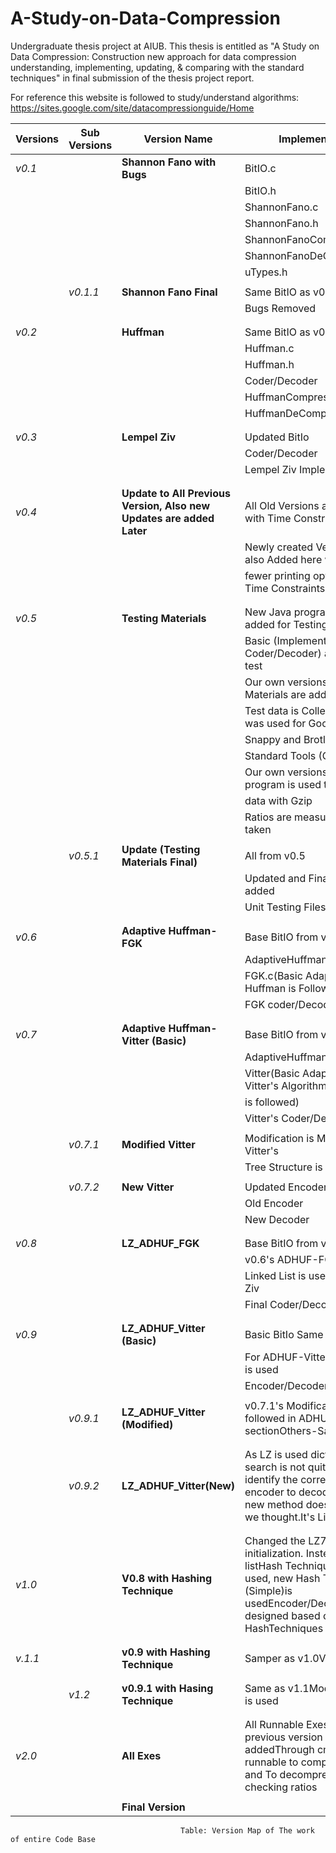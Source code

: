 # A-Study-on-Data-Compression

Undergraduate thesis project at AIUB. This thesis is entitled as "A Study on Data Compression: Construction new approach for data
compression understanding, implementing, updating, & comparing with the standard techniques" in final submission of the thesis project report.

For reference this website is followed to study/understand algorithms: https://sites.google.com/site/datacompressionguide/Home

| Versions | Sub Versions | Version Name | Implementation |
| --- | --- | --- | --- |
| *v0.1* |   | **Shannon Fano with Bugs** | BitIO.c |
|   |   |   | BitIO.h |
|   |   |   | ShannonFano.c |
|   |   |   | ShannonFano.h |
|   |   |   | ShannonFanoCompressor.c |
|   |   |   | ShannonFanoDeCompressor.c |
|   |   |   | uTypes.h |
|   |   |   | 
|   | *v0.1.1* | **Shannon Fano Final** | Same BitIO as v0.1 |
|   |   |   | Bugs Removed |
|   |   |   |
|   |   |   |
| *v0.2* |   | **Huffman** | Same BitIO as v0.1 |
|   |   |   | Huffman.c |
|   |   |   | Huffman.h |
|   |   |   | Coder/Decoder |
|   |   |   | HuffmanCompressor.c |
|   |   |   | HuffmanDeCompressor.c |
|   |   |   |
|   |   |   |
| *v0.3* |   | **Lempel Ziv** | Updated BitIo |
|   |   |   | Coder/Decoder |
|   |   |   | Lempel Ziv Implementaions |
|   |   |   |
|   |   |   |
| *v0.4* |   | **Update to All Previous Version, Also new Updates are added Later** | All Old Versions are Updated with Time Constrains |
|   |   |   | Newly created Versions are also Added here with |
|   |   |   | fewer printing options with Time Constraints |
|   |   |   |
|   |   |   |
| *v0.5* |   | **Testing Materials** | New Java programs are added for Testing Purpose |
|   |   |   | Basic (Implemented Coder/Decoder) are taken to test |
|   |   |   | Our own versions of Testing Materials are added |
|   |   |   | Test data is Collected (Which was used for Google&#39;s |
|   |   |   | Snappy and Brotli) |
|   |   |   | Standard Tools (Gzip) is taken |
|   |   |   | Our own versions of java program is used to test |
|   |   |   | data with Gzip |
|   |   |   | Ratios are measured and taken |
|   |   |   | 
|   | *v0.5.1* | **Update (Testing Materials Final)** | All from v0.5 |
|   |   |   | Updated and Final Test Data is added |
|   |   |   | Unit Testing Files are added |
|   |   |   |
|   |   |   |
| *v0.6* |   | **Adaptive Huffman-FGK** | Base BitIO from v0.4 |
|   |   |   | AdaptiveHuffman.c |
|   |   |   | FGK.c(Basic Adaptive Huffman is Followed) |
|   |   |   | FGK coder/Decoder |
|   |   |   |
|   |   |   |
| *v0.7* |   | **Adaptive Huffman-Vitter (Basic)** | Base BitIO from v0.4 |
|   |   |   | AdaptiveHuffman.c |
|   |   |   | Vitter(Basic Adaptive Huffman Vitter&#39;s Algorithm |
|   |   |   | is followed) |
|   |   |   | Vitter&#39;s Coder/Decoder |
|   |   |   | 
|   | *v0.7.1* | **Modified Vitter** | Modification is Made within Vitter&#39;s |
|   |   |   | Tree Structure is changed |
|   |   |   | 
|   | *v0.7.2* | **New Vitter** | Updated Encoder/Decoder |
|   |   |   | Old Encoder |
|   |   |   | New Decoder |
|   |   |   |
|   |   |   |
| *v0.8* |   | **LZ\_ADHUF\_FGK** | Base BitIO from v0.4 |
|   |   |   | v0.6&#39;s ADHUF-FGK is used |
|   |   |   | Linked List is used for Lempel Ziv |
|   |   |   | Final Coder/Decoder |
|   |   |   |
|   |   |   |
| *v0.9* |   | **LZ\_ADHUF\_Vitter (Basic)** | Basic BitIo Same as v0.8 |
|   |   |   | For ADHUF-Vitter&#39;s Algorithm is used |
|   |   |   | Encoder/Decoder |
|   |   |   | 
|   | *v0.9.1* | **LZ\_ADHUF\_Vitter (Modified)** | v0.7.1&#39;s Modification is followed in ADHUF sectionOthers-Same as V0.9 |
|   |   |   |
|   |   |   | 
|   | *v0.9.2* | **LZ\_ADHUF\_Vitter(New)** | As LZ is used dictionary search is not quite possibleto identify the correct word from encoder to decoderThus this new method doesn&#39;t suit as we thought.It&#39;s Limitations |
|   |   |   |
|   |   |   |
| *v1.0* |   | **V0.8 with Hashing Technique** | Changed the LZ77 initialization. Instead of linked listHash Techniques were used, new Hash Table (Simple)is usedEncoder/Decoder is designed based on our HashTechniques |
|   |   |   |
|   |   |   |
| *v.1.1* |   | **v0.9 with Hashing Technique** | Samper as v1.0Vitter is used |
|   |   |   |
|   |   |   | 
|   | *v1.2* | **v0.9.1 with Hasing Technique** | Same as v1.1Modified Vitter is used |
|   |   |   |
|   |   |   |
| *v2.0* |   | **All Exes** | All Runnable Exes from previous version is addedThrough cmd exe&#39;s are runnable to compress data and To decompress data with checking ratios |
|   |   |   |
|   |   |   **Final Version** |


                                          Table: Version Map of The work of entire Code Base
